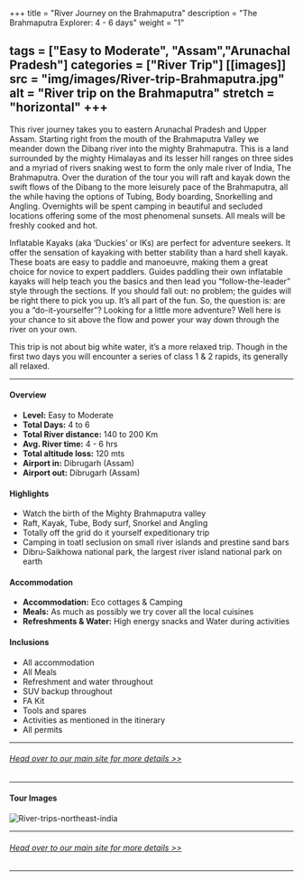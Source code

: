 +++
title = "River Journey on the Brahmaputra"
description = "The Brahmaputra Explorer: 4 - 6 days"
weight = "1"

tags = ["Easy to Moderate", "Assam","Arunachal Pradesh"]
categories = ["River Trip"]
[[images]]
  src = "img/images/River-trip-Brahmaputra.jpg"
  alt = "River trip on the Brahmaputra"
  stretch = "horizontal"
+++
---
This river journey takes you to eastern Arunachal Pradesh and Upper Assam. Starting right from the mouth of the Brahmaputra Valley we meander down the Dibang river into the mighty Brahmaputra. This is a land surrounded by the mighty Himalayas and its lesser hill ranges on three sides and a myriad of rivers snaking west to form the only male river of India, The Brahmaputra. Over the duration of the tour you will raft and kayak down the swift flows of the Dibang to the more leisurely pace of the Brahmaputra, all the while having the options of Tubing, Body boarding, Snorkelling and Angling. Overnights will be spent camping in beautiful and secluded locations offering some of the most phenomenal sunsets. All meals will be freshly cooked and hot.

Inflatable Kayaks (aka ‘Duckies’ or IKs) are perfect for adventure seekers. It offer the sensation of kayaking with better stability than a hard shell kayak. These boats are easy to paddle and manoeuvre, making them a great choice for novice to expert paddlers. Guides paddling their own inflatable kayaks will help teach you the basics and then lead you “follow-the-leader” style through the sections. If you should fall out: no problem; the guides will be right there to pick you up. It’s all part of the fun. So, the question is: are you a “do-it-yourselfer”? Looking for a little more adventure? Well here is your chance to sit above the flow and power your way down through the river on your own.

This trip is not about big white water, it’s a more relaxed trip. Though in the first two days you will encounter a series of class 1 & 2 rapids, its generally all relaxed.


<!--more-->
---



#### Overview

* **Level:** Easy to Moderate
* **Total Days:** 4 to 6
* **Total River distance:** 140 to 200 Km
* **Avg. River time:** 4 - 6 hrs
* **Total altitude loss:** 120 mts
* **Airport in:** Dibrugarh (Assam)
* **Airport out:** Dibrugarh (Assam)


#### Highlights

* Watch the birth of the Mighty Brahmaputra valley
* Raft, Kayak, Tube, Body surf, Snorkel and Angling
* Totally off the grid do it yourself expeditionary trip
* Camping in toatl seclusion on small river islands and prestine sand bars
* Dibru-Saikhowa national park, the largest river island national park on earth


#### Accommodation

* **Accommodation:** Eco cottages & Camping
* **Meals:** As much as possibly we try cover all the local cuisines
* **Refreshments & Water:** High energy snacks and Water during activities

#### Inclusions

* All accommodation
* All Meals
* Refreshment and water throughout
* SUV backup throughout
* FA Kit
* Tools and spares
* Activities as mentioned in the itinerary
* All permits

---

###### [*Head over to our main site for more details >>*](https://www.nnejourneys.com/cycling/)

---
#### Tour Images

![River-trips-northeast-india](/img/images/River-journeys-northeast-India.jpg)

---
###### [*Head over to our main site for more details >>*](https://nnejourneys.com/rivertrips/river-trip-brahmaputra/)

---